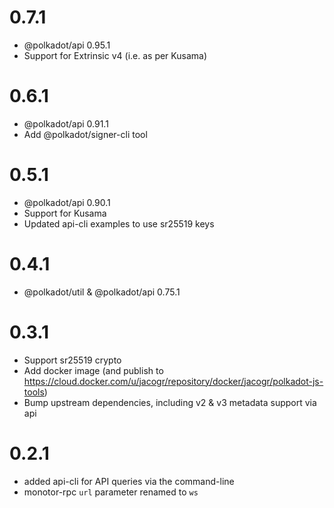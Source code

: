 # 0.7.1

- @polkadot/api 0.95.1
- Support for Extrinsic v4 (i.e. as per Kusama)

# 0.6.1

- @polkadot/api 0.91.1
- Add @polkadot/signer-cli tool

# 0.5.1

- @polkadot/api 0.90.1
- Support for Kusama
- Updated api-cli examples to use sr25519 keys

# 0.4.1

- @polkadot/util & @polkadot/api 0.75.1

# 0.3.1

- Support sr25519 crypto
- Add docker image (and publish to https://cloud.docker.com/u/jacogr/repository/docker/jacogr/polkadot-js-tools)
- Bump upstream dependencies, including v2 & v3 metadata support via api

# 0.2.1

- added api-cli for API queries via the command-line
- monotor-rpc `url` parameter renamed to `ws`
